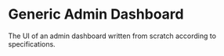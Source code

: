 # Generic Admin Dashboard
The UI of an admin dashboard written from scratch according to specifications.